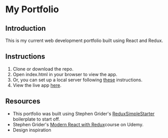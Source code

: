 # My Portfolio

## Introduction

This is my current web development portfolio built using React and Redux.

## Instructions
1. Clone or download the repo.
2. Open index.html in your browser to view the app.
3. Or, you can set up a local server following [these](https://developer.mozilla.org/en-US/docs/Learn/Common_questions/Set_up_a_basic_working_environment) instructions.
4. View the live app [here]().

## Resources
* This portfolio was built using Stephen Grider's [ReduxSimpleStarter](https://github.com/StephenGrider/ReduxSimpleStarter) boilerplate to start off.
* Stephen Grider's [Modern React with Redux](https://www.udemy.com/react-redux/)course on Udemy.
* Design inspiration
